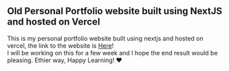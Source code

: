 ## Old Personal Portfolio website built using NextJS and hosted on Vercel

This is my personal portfolio website built using nextjs and hosted on vercel, the link to the website
is <a href="https://youknowicexy-github-io.vercel.app">Here</a>! <br> I will be working on this for a few week 
and I hope the end result would be pleasing. Ethier way, Happy Learning! :heart:


